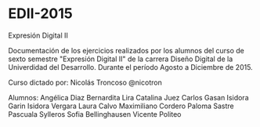 # EDII-2015
Expresión Digital II

Documentación de los ejercicios realizados por los alumnos del curso de sexto semestre "Expresión Digital II" de la carrera Diseño Digital de la Univerdidad del Desarrollo.
Durante el período Agosto a Diciembre de 2015.

Curso dictado por:
Nicolás Troncoso @nicotron

Alumnos:
Angélica Diaz
Bernardita Lira
Catalina Juez
Carlos Gasan
Isidora Garin
Isidora Vergara
Laura Calvo
Maximiliano Cordero
Paloma Sastre
Pascuala Sylleros
Sofia Bellinghausen
Vicente Politeo